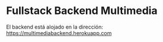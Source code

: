 # Fullstack Backend Multimedia
El backend está alojado en la dirección: https://multimediabackend.herokuapp.com

